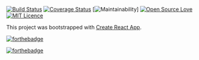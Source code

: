 [![Build Status](https://travis-ci.org/RaedsLab/showcase-react.svg?branch=master)](https://travis-ci.org/RaedsLab/showcase-react)
[![Coverage Status](https://coveralls.io/repos/github/RaedsLab/showcase-react/badge.svg)](https://coveralls.io/github/RaedsLab/showcase-react?branch=master&token=1)
[![Maintainability](https://api.codeclimate.com/v1/badges/9feb90b6358f805ebbf5/maintainability)]
[![Open Source Love](https://badges.frapsoft.com/os/v1/open-source.svg?v=103)](https://github.com/ellerbrock/open-source-badge/)
[![MIT Licence](https://badges.frapsoft.com/os/mit/mit.png?v=103)](https://opensource.org/licenses/mit-license.php)


This project was bootstrapped with [Create React App](https://github.com/facebook/create-react-app).

[![forthebadge](https://forthebadge.com/images/badges/built-by-hipsters.svg)](https://forthebadge.com)

[![forthebadge](https://forthebadge.com/images/badges/uses-badges.svg)](https://forthebadge.com)
